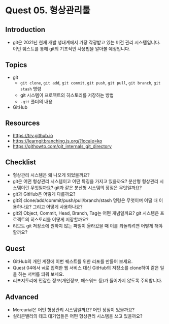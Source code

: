 # Quest 05. 형상관리툴

## Introduction
* git은 2021년 현재 개발 생태계에서 가장 각광받고 있는 버전 관리 시스템입니다. 이번 퀘스트를 통해 git의 기초적인 사용법을 알아볼 예정입니다.

## Topics
* git
  * `git clone`, `git add`, `git commit`, `git push`, `git pull`, `git branch`, `git stash` 명령
  * git 시스템이 프로젝트의 히스토리를 저장하는 방법
  * `.git` 폴더의 내용
* GitHub

## Resources
* https://try.github.io
* https://learngitbranching.js.org/?locale=ko
* https://githowto.com/git_internals_git_directory

## Checklist
* 형상관리 시스템은 왜 나오게 되었을까요?
* git은 어떤 형상관리 시스템이고 어떤 특징을 가지고 있을까요? 분산형 형상관리 시스템이란 무엇일까요? git과 같은 분산형 시스템의 장점은 무엇일까요?
* git과 GitHub은 어떻게 다를까요?
* git의 clone/add/commit/push/pull/branch/stash 명령은 무엇이며 어떨 때 이용하나요? 그리고 어떻게 사용하나요?
* git의 Object, Commit, Head, Branch, Tag는 어떤 개념일까요? git 시스템은 프로젝트의 히스토리를 어떻게 저장할까요?
* 리모트 git 저장소에 원하지 않는 파일이 올라갔을 때 이를 되돌리려면 어떻게 해야 할까요?

## Quest
* GitHub의 개인 계정에 이번 퀘스트를 위한 리포를 만들어 보세요.
* Quest 04에서 vi로 입력한 웹 서비스 대신 GitHub의 저장소를 clone하여 같은 일을 하는 서버를 띄워 보세요.
* 리포지토리에 민감한 정보(개인정보, 패스워드 등)가 들어가지 않도록 주의합니다.

## Advanced
* Mercurial은 어떤 형상관리 시스템일까요? 어떤 장점이 있을까요?
* 실리콘밸리의 테크 대기업들은 어떤 형상관리 시스템을 쓰고 있을까요?
